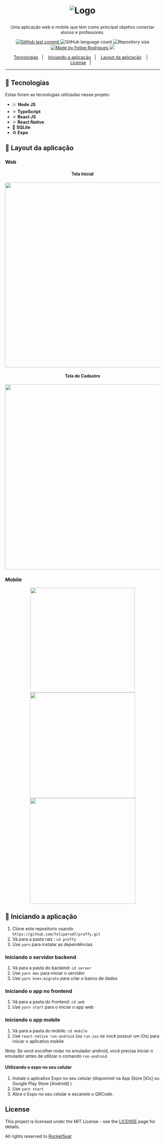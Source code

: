 <h1 align="center">

![Logo](.github/banner.png)

</h1>

<p align="center"> 
Uma aplicação web e mobile que tem como principal objetivo  conectar alunos e professores.
</p>

<p align="center">

  <a href="https://github.com/felipersdf/bethehero/commits/master">
    <img alt="GitHub last commit" src="https://img.shields.io/github/last-commit/felipersdf/proffy?color=%2304D361">
  </a>

  <img alt="GitHub language count" src="https://img.shields.io/github/languages/count/felipersdf/proffy?color=%2304D361">

  <img alt="Repository size" src="https://img.shields.io/github/repo-size/felipersdf/proffy?color=%2304d361">

  <a href="https://github.com/felipersdf">
    <img alt="Made by Felipe Rodrigues" src="https://img.shields.io/badge/made%20by-Felipe Rodrigues-%2304D361">
  </a>

  <a aria-label="Completed" href="https://rocketseat.com.br/">
    <img src="https://img.shields.io/badge/Next Level Week-Finished-%2304D361?logo=data:image/png;base64,iVBORw0KGgoAAAANSUhEUgAAABAAAAAQCAMAAAAoLQ9TAAAALVBMVEVHcExxWsF0XMJzXMJxWcFsUsD///9jRrzY0u6Xh9Gsn9n39fyMecy0qd2bjNJWBT0WAAAABHRSTlMA2Do606wF2QAAAGlJREFUGJVdj1cWwCAIBLEsRU3uf9xobDH8+GZwUYi8i6ucJwrxKE+7D0G9Q4vlYqtmCSjndr4CgCgzlyFgfKfKCVO0LrPKjmiqMxGXkJwNnXskqWG+1oSM+BSwD8f29YLNjvx/OQrn+g99oQSoNmt3PgAAAABJRU5ErkJggg==">
  </a>
</p>

<p align="center">
    <a href="#tecnologias">Tecnologias</a>&nbsp;&nbsp;&nbsp;|&nbsp;&nbsp;&nbsp;
  <a href="#iniciando-a-aplicação">Iniciando a aplicação</a>&nbsp;&nbsp;&nbsp;|&nbsp;&nbsp;&nbsp;
  <a href="#layout-da-aplicação">Layout da aplicação</a>&nbsp;
  &nbsp;&nbsp;|&nbsp;&nbsp;&nbsp;
  <a href="#license">License</a>&nbsp;&nbsp;&nbsp;|&nbsp;&nbsp;&nbsp;

</p>

<hr />

## 🚀 Tecnologias

Estas foram as tecnologias utilizadas nesse projeto:

- 💹 **Node JS**
- ⚛️ **TypeScript**
- ⚛️ **React JS**
- ⚛️ **React Native**
- 📄 **SQLite**
- ♻️ **Expo**

## 🎨 Layout da aplicação

### Web

<div align="center">
  
#### Tela Inicial
<img src=".github/home.png" width="600px" />

#### Tela de Cadastro

<img src=".github/cadastro.png" width="600px" />

</div>

### Mobile

<div align="center">

<img src=".github/mobile1.png" width="340px" />
<img src=".github/mobile2.png" width="342px" />
<img src=".github/mobile3.png" width="343px" />

</div>

## 🧭 Iniciando a aplicação

1. Clone este repositorio usando `https://github.com/felipersdf/proffy.git`
2. Vá para a pasta raiz : `cd proffy`<br />
3. Use `yarn` para instalar as dependências<br />

### Iniciando o servidor backend

1. Vá para a pasta do backend: `cd server` <br>
2. Use `yarn dev` para iniciar o servidor
3. Use `yarn knex:migrate` para criar o banco de dados

### Iniciando o app no frontend

1. Vá para a pasta do frontend: `cd web`
2. Use `yarn start` para o iniciar o app web

### Iniciando o app mobile

1. Vá para a pasta do mobile: `cd mobile`
2. Use `react-native run-android` (ou `run-ios` se você possuir um iOs) para iniciar o aplicativo mobile

Nota: Se você escolher rodar no emulador android, você precisa iniciar o emulador antes de utilizar o comando `run-android`.

#### Utilizando o expo no seu celular

1. Instale o aplicativo Expo no seu celular (disponível na App Store [iOs] ou Google Play Store [Android] )
2. Use `yarn start`
3. Abra o Expo no seu celular e escaneie o QRCode.

## License

This project is licensed under the MIT License - see the [LICENSE](https://opensource.org/licenses/MIT) page for details.

All rights reserved to [RocketSeat](www.rocketseta.com.br)
